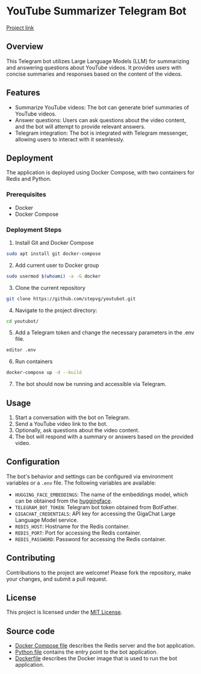 # YouTube Summarizer Telegram Bot

[Project link](https://github.com/stepvg/youtubot)

## Overview

This Telegram bot utilizes Large Language Models (LLM) for summarizing and answering questions about YouTube videos. It provides users with concise summaries and responses based on the content of the videos.

## Features

- Summarize YouTube videos: The bot can generate brief summaries of YouTube videos.
- Answer questions: Users can ask questions about the video content, and the bot will attempt to provide relevant answers.
- Telegram integration: The bot is integrated with Telegram messenger, allowing users to interact with it seamlessly.

## Deployment

The application is deployed using Docker Compose, with two containers for Redis and Python.

### Prerequisites

- Docker
- Docker Compose

### Deployment Steps

1. Install Git and Docker Compose
```bash
sudo apt install git docker-compose
```

2. Add current user to Docker group
```bash
sudo usermod $(whoami) -a -G docker
```

3. Clone the current repository
```bash
git clone https://github.com/stepvg/youtubot.git
```

4. Navigate to the project directory:
```bash
cd youtubot/
```

5. Add a Telegram token and change the necessary parameters in the .env file.
```bash
editor .env
```

6. Run containers
```bash
docker-compose up -d --build
```

7. The bot should now be running and accessible via Telegram.

## Usage

1. Start a conversation with the bot on Telegram.
2. Send a YouTube video link to the bot.
3. Optionally, ask questions about the video content.
4. The bot will respond with a summary or answers based on the provided video.

## Configuration

The bot's behavior and settings can be configured via environment variables or a `.env` file. The following variables are available:

- `HUGGING_FACE_EMBEDDINGS`: The name of the embeddings model, which can be obtained from the [huggingface](https://huggingface.co/).
- `TELEGRAM_BOT_TOKEN`: Telegram bot token obtained from BotFather.
- `GIGACHAT_CREDENTIALS`: API key for accessing the GigaChat Large Language Model service.
- `REDIS_HOST`: Hostname for the Redis container.
- `REDIS_PORT`: Port for accessing the Redis container.
- `REDIS_PASSWORD`: Password for accessing the Redis container.

## Contributing

Contributions to the project are welcome! Please fork the repository, make your changes, and submit a pull request.

## License

This project is licensed under the [MIT License](LICENSE).

## Source code
* [Docker Compose file](docker-compose.yml) describes the Redis server and the bot application.
* [Python file](youtubot/main.py) contains the entry point to the bot application.
* [Dockerfile](youtubot/Dockerfile) describes the Docker image that is used to run the bot application.

